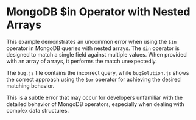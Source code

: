 # MongoDB $in Operator with Nested Arrays

This example demonstrates an uncommon error when using the `$in` operator in MongoDB queries with nested arrays.  The `$in` operator is designed to match a single field against multiple values.  When provided with an array of arrays, it performs the match unexpectedly.

The `bug.js` file contains the incorrect query, while `bugSolution.js` shows the correct approach using the `$or` operator for achieving the desired matching behavior.

This is a subtle error that may occur for developers unfamiliar with the detailed behavior of MongoDB operators, especially when dealing with complex data structures.
